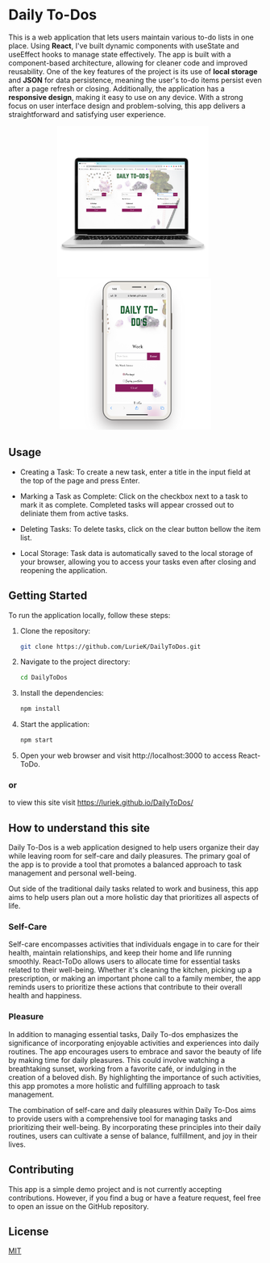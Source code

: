 # Daily To-Dos

This is a web application that lets users maintain various to-do lists in one place. Using **React**, I've built dynamic components with useState and useEffect hooks to manage state effectively. The app is built with a component-based architecture, allowing for cleaner code and improved reusability. One of the key features of the project is its use of **local storage** and **JSON** for data persistence, meaning the user's to-do items persist even after a page refresh or closing. Additionally, the application has a **responsive design**, making it easy to use on any device. With a strong focus on user interface design and problem-solving, this app delivers a straightforward and satisfying user experience.

<div align="center">
  <img src="todo_laptop.png" alt="Example Image" width="300" style="display:inline; margin-right:10px;"/>
  <img src="todo_mobile.png" alt="Example Image" width="300" style="display:inline;"/>
</div>

## Usage
- Creating a Task: To create a new task, enter a title in the input field at the top of the page and press Enter. 

- Marking a Task as Complete: Click on the checkbox next to a task to mark it as complete. Completed tasks will appear crossed out to deliniate them from active tasks.

- Deleting Tasks: To delete tasks, click on the clear button bellow the item list.

- Local Storage: Task data is automatically saved to the local storage of your browser, allowing you to access your tasks even after closing and reopening the application.

## Getting Started

To run the application locally, follow these steps:

1. Clone the repository:

   ```bash
   git clone https://github.com/LurieK/DailyToDos.git

2. Navigate to the project directory:
   ```bash
   cd DailyToDos

3. Install the dependencies:

   ```bash
   npm install

4. Start the application:

   ```bash
   npm start

5. Open your web browser and visit http://localhost:3000 to access React-ToDo.

### or

to view this site visit https://luriek.github.io/DailyToDos/

## How to understand this site
Daily To-Dos is a web application designed to help users organize their day while leaving room for self-care and daily pleasures. The primary goal of the app is to provide a tool that promotes a balanced approach to task management and personal well-being.  

Out side of the traditional daily tasks related to work and business, this app aims to help users plan out a more holistic day that prioritizes all aspects of life. 

### Self-Care
Self-care encompasses activities that individuals engage in to care for their health, maintain relationships, and keep their home and life running smoothly. React-ToDo allows users to allocate time for essential tasks related to their well-being. Whether it's cleaning the kitchen, picking up a prescription, or making an important phone call to a family member, the app reminds users to prioritize these actions that contribute to their overall health and happiness.

### Pleasure
In addition to managing essential tasks, Daily To-dos emphasizes the significance of incorporating enjoyable activities and experiences into daily routines. The app encourages users to embrace and savor the beauty of life by making time for daily pleasures. This could involve watching a breathtaking sunset, working from a favorite café, or indulging in the creation of a beloved dish. By highlighting the importance of such activities, this app promotes a more holistic and fulfilling approach to task management.

The combination of self-care and daily pleasures within Daily To-Dos aims to provide users with a comprehensive tool for managing tasks and prioritizing their well-being. By incorporating these principles into their daily routines, users can cultivate a sense of balance, fulfillment, and joy in their lives.

## Contributing
This app is a simple demo project and is not currently accepting contributions. However, if you find a bug or have a feature request, feel free to open an issue on the GitHub repository.

## License

[MIT](https://choosealicense.com/licenses/mit/)

